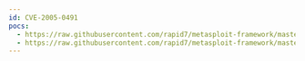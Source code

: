 ```yaml
---
id: CVE-2005-0491
pocs:
  - https://raw.githubusercontent.com/rapid7/metasploit-framework/master/modules/exploits/osx/arkeia/type77.rb
  - https://raw.githubusercontent.com/rapid7/metasploit-framework/master/modules/exploits/windows/arkeia/type77.rb
---
```


